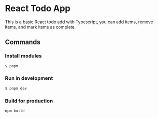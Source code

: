 # React Todo App

This is a basic React todo add with Typescript, you can add items, remove items, and mark items as complete.

## Commands

### Install modules

```bash
$ pnpm
```

### Run in development

```bash
$ pnpm dev
```

### Build for production

```bash
npm build
```
